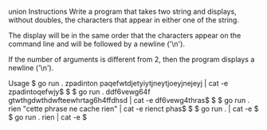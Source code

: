 union
Instructions
Write a program that takes two string and displays, without doubles, the characters that appear in either one of the string.

The display will be in the same order that the characters appear on the command line and will be followed by a newline ('\n').

If the number of arguments is different from 2, then the program displays a newline ('\n').

Usage
$ go run . zpadinton paqefwtdjetyiytjneytjoeyjnejeyj | cat -e
zpadintoqefwjy$
$
$ go run . ddf6vewg64f gtwthgdwthdwfteewhrtag6h4ffdhsd | cat -e
df6vewg4thras$
$
$ go run . rien "cette phrase ne cache rien" | cat -e
rienct phas$
$
$ go run . | cat -e
$
$ go run . rien | cat -e
$